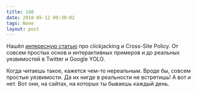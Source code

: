 ```yaml
---
title: 140
date: 2018-05-12 09:30:02
tags: None
layout: post
---
```


Нашёл [интересную статью](https://blog.innerht.ml/google-yolo/) про clickjacking и Cross-Site Policy. От совсем простых основ и интерактивных примеров и до реальных уязвимостей в Twitter и Google YOLO.

Когда читаешь такое, кажется чем-то нереальным. Вроде бы, совсем простые уязвимости. Да их нигде в реальности не встретишь! А вот и нет. Вот они, на сайтах, на которых ты бываешь каждый день.
